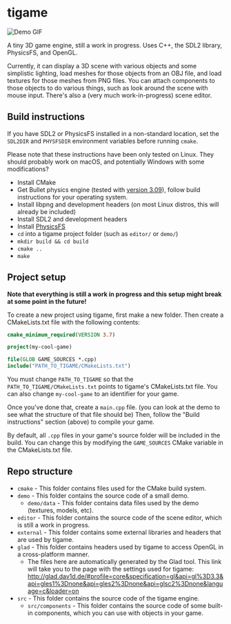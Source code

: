 # tigame
![Demo GIF](./demo.gif)

A tiny 3D game engine, still a work in progress. Uses C++, the SDL2 library, PhysicsFS, and OpenGL.

Currently, it can display a 3D scene with various objects and some simplistic lighting, load meshes for those objects from an OBJ file, and load textures for those meshes from PNG files. You can attach components to those objects to do various things, such as look around the scene with mouse input. There's also a (very much work-in-progress) scene editor.

## Build instructions
If you have SDL2 or PhysicsFS installed in a non-standard location, set the `SDL2DIR` and `PHYSFSDIR` environment variables before running `cmake`.

Please note that these instructions have been only tested on Linux. They should probably work on macOS, and potentially Windows with some modifications?

* Install CMake
* Get Bullet physics engine (tested with [version 3.09](https://github.com/bulletphysics/bullet3/releases/tag/3.09)), follow build instructions for your operating system.
* Install libpng and development headers (on most Linux distros, this will already be included)
* Install SDL2 and development headers
* Install [PhysicsFS](https://www.icculus.org/physfs/)
* `cd` into a tigame project folder (such as `editor/` or `demo/`)
* `mkdir build && cd build`
* `cmake ..`
* `make`

## Project setup
**Note that everything is still a work in progress and this setup might break at some point in the future!**

To create a new project using tigame, first make a new folder. Then create a CMakeLists.txt file with the following contents:

```cmake
cmake_minimum_required(VERSION 3.7)

project(my-cool-game)

file(GLOB GAME_SOURCES *.cpp)
include("PATH_TO_TIGAME/CMakeLists.txt")
```

You must change `PATH_TO_TIGAME` so that the `PATH_TO_TIGAME/CMakeLists.txt` points to tigame's CMakeLists.txt file. You can also change `my-cool-game` to an identifier for your game.

Once you've done that, create a `main.cpp` file. (you can look at the demo to see what the structure of that file should be) Then, follow the "Build instructions" section (above) to compile your game.

By default, all `.cpp` files in your game's source folder will be included in the build. You can change this by modifying the `GAME_SOURCES` CMake variable in the CMakeLists.txt file.

## Repo structure
* `cmake` - This folder contains files used for the CMake build system.
* `demo` - This folder contains the source code of a small demo.
	* `demo/data` - This folder contains data files used by the demo (textures, models, etc).
* `editor` - This folder contains the source code of the scene editor, which is still a work in progress.
* `external` - This folder contains some external libraries and headers that are used by tigame.
* `glad` - This folder contains headers used by tigame to access OpenGL in a cross-platform manner.
	* The files here are automatically generated by the Glad tool. This link will take you to the page with the settings used for tigame: http://glad.dav1d.de/#profile=core&specification=gl&api=gl%3D3.3&api=gles1%3Dnone&api=gles2%3Dnone&api=glsc2%3Dnone&language=c&loader=on
* `src` - This folder contains the source code of the tigame engine.
	* `src/components` - This folder contains the source code of some built-in components, which you can use with objects in your game.